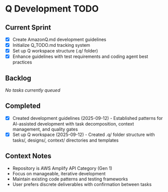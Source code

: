 # Q Development TODO

## Current Sprint

- [x] Create AmazonQ.md development guidelines
- [x] Initialize Q_TODO.md tracking system
- [x] Set up Q workspace structure (.q/ folder)
- [x] Enhance guidelines with test requirements and coding agent best practices

## Backlog

_No tasks currently queued_

## Completed

- [x] Created development guidelines (2025-09-12) - Established patterns for AI-assisted development with task decomposition, context management, and quality gates
- [x] Set up Q workspace (2025-09-12) - Created .q/ folder structure with tasks/, designs/, context/ directories and templates

## Context Notes

- Repository is AWS Amplify API Category (Gen 1)
- Focus on manageable, iterative development
- Maintain existing code patterns and testing frameworks
- User prefers discrete deliverables with confirmation between tasks
